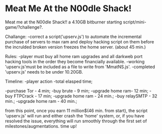# Meat Me At the N00dle Shack!
Meat me at the N00dle Shack!!
a 4.10GB bitburner starting script/mini-game/?challenge?.

Challange:
  -correct a script('upserv.js') to automate the incremental purchase of servers to max ram and deploy hacking script on them before the incrulded broken version freezes the home server.
  (about 45 min.)

Rules:
  -player must buy all home ram upgrades and all darkweb port hacking tools in the order they become financially available.
  -working 'upserv.js'must be included as a file to write from 'MmatNS.js'.
  -completed 'upserv.js' needs to be under 10.20GB.
  
Timeline:
  -player action  -total elasped time;
  
  -purchase Tor - 4 min;
  -buy brute - 9 min;
  -upgrade home ram- 12 min;
  -buy FTPCrack - 17 min;
  -upgrade home ram - 24 min.;
  -buy relaySMTP - 32 min.;
  -upgrade home ram - 40 min.;
  
 from this point, once you earn 11 million$(46 min. from start), the script 'upserv.js' will run and either crash the 'home' system, or, if you have resolved the issue, everything will run smoothly through the first set of milestones/augmentations.
  time up!

